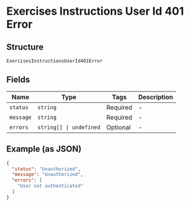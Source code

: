 
# Exercises Instructions User Id 401 Error

## Structure

`ExercisesInstructionsUserId401Error`

## Fields

| Name | Type | Tags | Description |
|  --- | --- | --- | --- |
| `status` | `string` | Required | - |
| `message` | `string` | Required | - |
| `errors` | `string[] \| undefined` | Optional | - |

## Example (as JSON)

```json
{
  "status": "Unauthorized",
  "message": "Unauthorized",
  "errors": [
    "User not authenticated"
  ]
}
```

